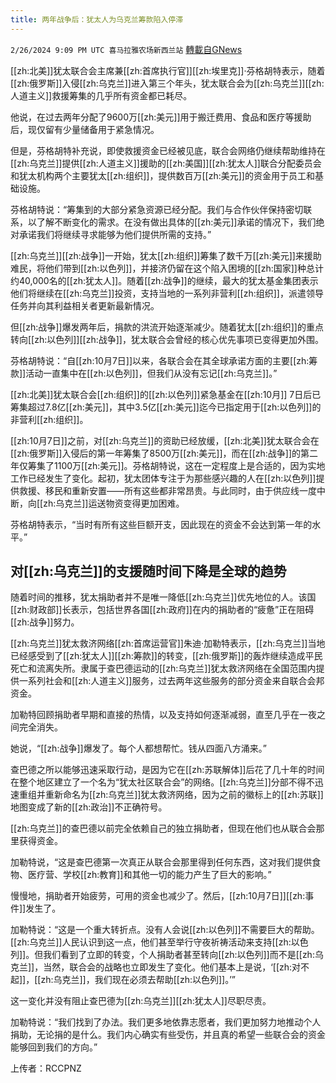 ```yaml
---
title: 两年战争后：犹太人为乌克兰筹款陷入停滞
---
```

`2/26/2024 9:09 PM UTC 喜马拉雅农场新西兰站` [轉載自GNews](https://gnews.org/articles/2343267)

[[zh:北美]]犹太联合会主席兼[[zh:首席执行官]][[zh:埃里克]]·芬格胡特表示，随着[[zh:俄罗斯]]入侵[[zh:乌克兰]]进入第三个年头，犹太联合会为[[zh:乌克兰]][[zh:人道主义]]救援筹集的几乎所有资金都已耗尽。

他说，在过去两年分配了9600万[[zh:美元]]用于搬迁费用、食品和医疗等援助后，现仅留有少量储备用于紧急情况。

但是，芬格胡特补充说，即使救援资金已经被见底，联合会网络仍继续帮助维持在[[zh:乌克兰]]提供[[zh:人道主义]]援助的[[zh:美国]][[zh:犹太人]]联合分配委员会和犹太机构两个主要犹太[[zh:组织]]，提供数百万[[zh:美元]]的资金用于员工和基础设施。

芬格胡特说：“筹集到的大部分紧急资源已经分配。我们与合作伙伴保持密切联系，以了解不断变化的需求。在没有做出具体的[[zh:美元]]承诺的情况下，我们绝对承诺我们将继续寻求能够为他们提供所需的支持。”

[[zh:乌克兰]][[zh:战争]]一开始，犹太[[zh:组织]]筹集了数千万[[zh:美元]]来援助难民，将他们带到[[zh:以色列]]，并接济仍留在这个陷入困境的[[zh:国家]]种总计约40,000名的[[zh:犹太人]]。随着[[zh:战争]]的继续，最大的犹太基金集团表示他们将继续在[[zh:乌克兰]]投资，支持当地的一系列非营利[[zh:组织]]，派遣领导任务并向其利益相关者更新最新情况。

但[[zh:战争]]爆发两年后，捐款的洪流开始逐渐减少。随着犹太[[zh:组织]]的重点转向[[zh:以色列]][[zh:战争]]，犹太联合会曾经的核心优先事项已变得更加外围。

芬格胡特说：“自[[zh:10月7日]]以来，各联合会在其全球承诺方面的主要[[zh:筹款]]活动一直集中在[[zh:以色列]]，但我们从没有忘记[[zh:乌克兰]]。”

[[zh:北美]]犹太联合会[[zh:组织]]的[[zh:以色列]]紧急基金在[[zh:10月]] 7日后已筹集超过7.8亿[[zh:美元]]，其中3.5亿[[zh:美元]]迄今已指定用于[[zh:以色列]]的非营利[[zh:组织]]。

[[zh:10月7日]]之前，对[[zh:乌克兰]]的资助已经放缓，[[zh:北美]]犹太联合会在[[zh:俄罗斯]]入侵后的第一年筹集了8500万[[zh:美元]]，而在[[zh:战争]]的第二年仅筹集了1100万[[zh:美元]]。芬格胡特说，这在一定程度上是合适的，因为实地工作已经发生了变化。起初，犹太团体专注于为那些感兴趣的人在[[zh:以色列]]提供救援、移民和重新安置——所有这些都非常昂贵。与此同时，由于供应线一度中断，向[[zh:乌克兰]]运送物资变得更加困难。

芬格胡特表示，“当时有所有这些巨额开支，因此现在的资金不会达到第一年的水平。”

## 对[[zh:乌克兰]]的支援随时间下降是全球的趋势

随着时间的推移，犹太捐助者并不是唯一降低[[zh:乌克兰]]优先地位的人。该国[[zh:财政部]]长表示，包括世界各国[[zh:政府]]在内的捐助者的“疲惫”正在阻碍[[zh:战争]]努力。

[[zh:乌克兰]]犹太救济网络[[zh:首席运营官]]朱迪·加勒特表示，[[zh:乌克兰]]当地已经感受到了[[zh:犹太人]][[zh:筹款]]的转变，[[zh:俄罗斯]]的轰炸继续造成平民死亡和流离失所。隶属于查巴德运动的[[zh:乌克兰]]犹太救济网络在全国范围内提供一系列社会和[[zh:人道主义]]服务，过去两年这些服务的部分资金来自联合会邦资金。

加勒特回顾捐助者早期和直接的热情，以及支持如何逐渐减弱，直至几乎在一夜之间完全消失。

她说，“[[zh:战争]]爆发了。每个人都想帮忙。钱从四面八方涌来。”

查巴德之所以能够迅速采取行动，是因为它在[[zh:苏联解体]]后花了几十年的时间在整个地区建立了一个名为“犹太社区联合会”的网络。[[zh:乌克兰]]分部不得不迅速重组并重新命名为[[zh:乌克兰]]犹太救济网络，因为之前的徽标上的[[zh:苏联]]地图变成了新的[[zh:政治]]不正确符号。

[[zh:乌克兰]]的查巴德以前完全依赖自己的独立捐助者，但现在他们也从联合会那里获得资金。

加勒特说，“这是查巴德第一次真正从联合会那里得到任何东西，这对我们提供食物、医疗营、学校[[zh:教育]]和其他一切的能力产生了巨大的影响。”

慢慢地，捐助者开始疲劳，可用的资金也减少了。然后，[[zh:10月7日]][[zh:事件]]发生了。

加勒特说：“这是一个重大转折点。没有人会说[[zh:以色列]]不需要巨大的帮助。[[zh:乌克兰]]人民认识到这一点，他们甚至举行守夜祈祷活动来支持[[zh:以色列]]。但我们看到了立即的转变，个人捐助者甚至转向[[zh:以色列]]而不是[[zh:乌克兰]]，当然，联合会的战略也立即发生了变化。他们基本上是说，‘[[zh:对不起]]，[[zh:乌克兰]]，我们现在必须去帮助[[zh:以色列]]。’”

这一变化并没有阻止查巴德为[[zh:乌克兰]][[zh:犹太人]]尽职尽责。

加勒特说：“我们找到了办法。我们更多地依靠志愿者，我们更加努力地推动个人捐助，无论捐的是什么。我们内心确实有些受伤，并且真的希望一些联合会的资金能够回到我们的方向。”

上传者：RCCPNZ
